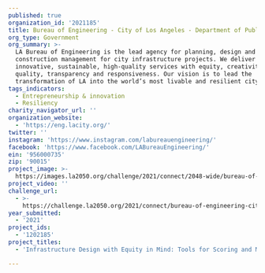 ```yaml
---
published: true
organization_id: '2021185'
title: Bureau of Engineering - City of Los Angeles - Department of Public Works
org_type: Government
org_summary: >-
  LA Bureau of Engineering is the lead agency for planning, design and
  construction management for city infrastructure projects. We deliver
  innovative, sustainable, high-quality services with equity, creativity,
  quality, transparency and responsiveness. Our vision is to lead the
  transformation of LA into the world’s most livable and resilient city.
tags_indicators:
  - Entrepreneurship & innovation
  - Resiliency
charity_navigator_url: ''
organization_website:
  - 'https://eng.lacity.org/'
twitter: ''
instagram: 'https://www.instagram.com/labureauengineering/'
facebook: 'https://www.facebook.com/LABureauEngineering/'
ein: '956000735'
zip: '90015'
project_image: >-
  https://images.la2050.org/challenge/2021/connect/2048-wide/bureau-of-engineering-city-of-los-angeles-department-of-public-works.jpg
project_video: ''
challenge_url:
  - >-
    https://challenge.la2050.org/2021/connect/bureau-of-engineering-city-of-los-angeles-department-of-public-works/
year_submitted:
  - '2021'
project_ids:
  - '1202185'
project_titles:
  - 'Infrastructure Design with Equity in Mind: Tools for Scoring and Mapping'

---
```

